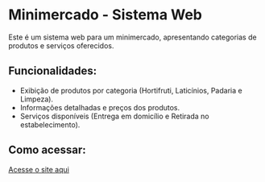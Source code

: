 # Minimercado - Sistema Web

Este é um sistema web para um minimercado, apresentando categorias de produtos e serviços oferecidos.

## Funcionalidades:
- Exibição de produtos por categoria (Hortifruti, Laticínios, Padaria e Limpeza).
- Informações detalhadas e preços dos produtos.
- Serviços disponíveis (Entrega em domicílio e Retirada no estabelecimento).

## Como acessar:
[Acesse o site aqui](https://henriqueeq.github.io/minimercado/)
